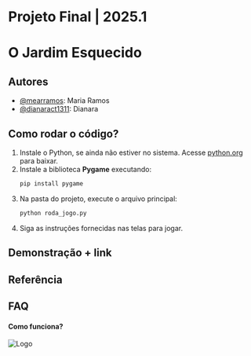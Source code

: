 # Projeto Final | 2025.1


# O Jardim Esquecido


## Autores

- [@mearramos](https://www.github.com/mearramos): Maria Ramos 
- [@dianaract1311](https://github.com/dianaract1311): Dianara 


## Como rodar o código?
1. Instale o Python, se ainda não estiver no sistema. Acesse [python.org](https://www.python.org/downloads/) para baixar.
2. Instale a biblioteca **Pygame** executando:
   ```bash
   pip install pygame
3. Na pasta do projeto, execute o arquivo principal:
   ```bash
   python roda_jogo.py
3. Siga as instruções fornecidas nas telas para jogar.

## Demonstração + link


## Referência


## FAQ

#### Como funciona?


![Logo](assets/img/Logo_Insper.png)

